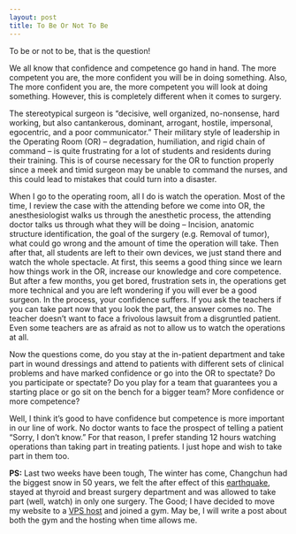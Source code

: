 ```yaml
---
layout: post
title: To Be Or Not To Be
---
```


To be or not to be, that is the question! 

We all know that confidence and competence go hand in hand. The more competent you are, the more confident you will be in doing something. Also, The more confident you are, the more competent you will look at doing something. However, this is completely different when it comes to surgery.

The stereotypical surgeon is &#8220;decisive, well organized, no-nonsense, hard working, but also cantankerous, dominant, arrogant, hostile, impersonal, egocentric, and a poor communicator.” Their military style of leadership in the Operating Room (OR) &#8211; degradation, humiliation, and rigid chain of command &#8211; is quite frustrating for a lot of students and residents during their training. This is of course necessary for the OR to function properly since a meek and timid surgeon may be unable to command the nurses, and this could lead to mistakes that could turn into a disaster.

When I go to the operating room, all I do is watch the operation. Most of the time, I review the case with the attending before we come into OR, the anesthesiologist walks us through the anesthetic process, the attending doctor talks us through what they will be doing &#8211; Incision, anatomic structure identification, the goal of the surgery (e.g. Removal of tumor), what could go wrong and the amount of time the operation will take. Then after that, all students are left to their own devices, we just stand there and watch the whole spectacle. At first, this seems a good thing since we learn how things work in the OR, increase our knowledge and core competence. But after a few months, you get bored, frustration sets in, the operations get more technical and you are left wondering if you will ever be a good surgeon. In the process, your confidence suffers. If you ask the teachers if you can take part now that you look the part, the answer comes no. The teacher doesn&#8217;t want to face a frivolous lawsuit from a disgruntled patient. Even some teachers are as afraid as not to allow us to watch the operations at all.

Now the questions come, do you stay at the in-patient department and take part in wound dressings and attend to patients with different sets of clinical problems and have marked confidence or go into the OR to spectate? Do you participate or spectate? Do you play for a team that guarantees you a starting place or go sit on the bench for a bigger team? More confidence or more competence?

Well, I think it&#8217;s good to have confidence but competence is more important in our line of work. No doctor wants to face the prospect of telling a patient &#8220;Sorry, I don&#8217;t know.&#8221; For that reason, I prefer standing 12 hours watching operations than taking part in treating patients. I just hope and wish to take part in them too.

**PS:** Last two weeks have been tough, The winter has come, Changchun had the biggest snow in 50 years, we felt the after effect of this [earthquake][1], stayed at thyroid and breast surgery department and was allowed to take part (well, watch) in only one surgery. The Good; I have decided to move my website to a [VPS host][2] and joined a gym. May be, I will write a post about both the gym and the hosting when time allows me.

 [1]: http://earthquaketrack.com/quakes/2013-11-22-22-04-25-utc-5-5-12
 [2]: https://www.digitalocean.com/?refcode=4a6dbb3f4df8
